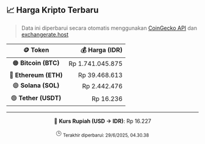 

<!-- HARGA_KRIPTO -->
## 📈 Harga Kripto Terbaru

> Data ini diperbarui secara otomatis menggunakan [CoinGecko API](https://www.coingecko.com/) dan [exchangerate.host](https://exchangerate.host/)

<div align="center">

| 🪙 Token | 💰 Harga (IDR) |
|:------:|---------------:|
| 🟠 **Bitcoin (BTC)**   | Rp 1.741.045.875 |
| 🔵 **Ethereum (ETH)**  | Rp 39.468.613 |
| 🟣 **Solana (SOL)**    | Rp 2.442.476 |
| 🟢 **Tether (USDT)**   | Rp 16.236 |

---

💱 **Kurs Rupiah (USD → IDR)**: Rp 16.227

🕒 <sub>Terakhir diperbarui: 29/6/2025, 04.30.38</sub>

</div>
<!-- /HARGA_KRIPTO -->